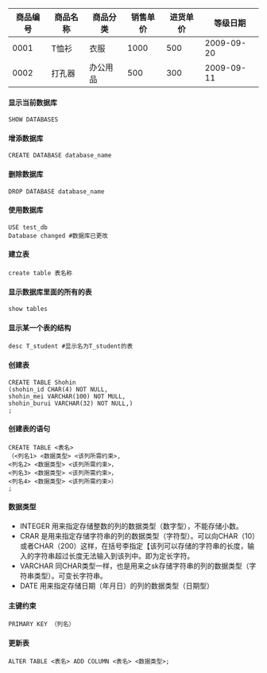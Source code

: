 | 商品编号 | 商品名称 | 商品分类 | 销售单价 | 进货单价 | 等级日期 |
| --- | --- | --- | --- | --- | --- |
| 0001 | T恤衫 | 衣服 | 1000 | 500 | 2009-09-20 |
| 0002 | 打孔器 | 办公用品 | 500 | 300 | 2009-09-11 |
#### 显示当前数据库
```
SHOW DATABASES
```

#### 增添数据库
```
CREATE DATABASE database_name
```
#### 删除数据库
```
DROP DATABASE database_name
```
#### 使用数据库
```
USE test_db
Database changed #数据库已更改
```
#### 建立表
```
create table 表名称
```
#### 显示数据库里面的所有的表
```
show tables
```
#### 显示某一个表的结构
```
desc T_student #显示名为T_student的表
```
#### 创建表
```
CREATE TABLE Shohin
(shohin_id CHAR(4) NOT NULL,
shohin_mei VARCHAR(100) NOT MULL,
shohin_burui VARCHAR(32) NOT NULL,)
;
```
#### 创建表的语句
```
CREATE TABLE <表名>
（<列名1> <数据类型> <该列所需约束>,
<列名2> <数据类型> <该列所需约束>，
<列名3> <数据类型> <该列所需约束>，
<列名4> <数据类型> <该列所需约束>）
;
```
#### 数据类型
- INTEGER
用来指定存储整数的列的数据类型（数字型），不能存储小数。
- CRAR
是用来指定存储字符串的列的数据类型（字符型）。可以向CHAR（10）或者CHAR（200）这样，在括号李指定【该列可以存储的字符串的长度，输入的字符串超过长度无法输入到该列中。即为定长字符。
- VARCHAR
同CHAR类型一样，也是用来之sk存储字符串的列的数据类型（字符串类型）。可变长字符串。
- DATE
用来指定存储日期（年月日）的列的数据类型（日期型）
#### 主键约束 
```
PRIMARY KEY （列名）
```
#### 更新表
```
ALTER TABLE <表名> ADD COLUMN <表名> <数据类型>;
```